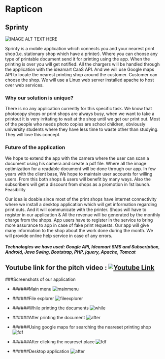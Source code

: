 # Rapticon

## Sprinty

![IMAGE ALT TEXT HERE](http://i66.tinypic.com/2ns7zn5.png)

Sprinty is a mobile application which connects you and your nearest print shop(i.e. stationary shop which have a printer). Where you can choose any type of printable document send it for printing using the app. When the printing is over you will get notified. All the chargers will be handled through the application with the ideamart CaaS API. And we will use Google maps API to locate the nearest printing shop around the customer. Customer can choose the shop. We will use a Linux web server installed apache to host over web services. 

### Why our solution is unique?
There is no any application currently for this specific task. We know that photocopy shops or print shops are always busy, when we want to take a printout it is very irritating to wait at the shop until we get our print out. Most of the people who needs photo copies are school children, obviously university students where they have less time to waste other than studying. They will love this concept. 


### Future of the application
We hope to extend the app with the camera where the user can scan a document using his camera and create a pdf file. Where all the image optimization for a readable document will be done through our app.
In few years with the client base, We hope to maintain user accounts for willing users. From this both shops & users will benefit by many ways. Also the subscribers will get a discount from shops as a promotion in 1st launch.
Feasibility



Our idea is doable since most of the print shops have internet connectivity where we install a desktop application which will get information regarding print outs. And it will communicate with the printer. Shops will have to register in our application & All the revenue will be generated by the monthly charge from the shops. App users have to register in the service to bring more assurance to app in case of fake print requests. Our app will give many information to the shop about the work done during the month. We will provide online help service in case of any errors.


##### Technologies we have used: Google API, Ideamart SMS and Subscription, Android, Java Swing, Bootstrap, PHP, jquery, Apache, Tomcat



## Youtube link for the pitch video : [![Youtube Link](https://img.youtube.com/vi/https://https://youtu.be/NZxiO2-b_pc/1.jpg)](https://youtu.be/NZxiO2-b_pc)




###Screenshots of our application


- ######Main menu
![mainmenu](https://i.imgsafe.org/b34f87d.png)


- ######File explorer
![fileexplorer](https://i.imgsafe.org/b2eae20.png)


- ######While printing the documents
![while](https://i.imgsafe.org/bbc4ec1.png)


- ######After printing the document
![after](https://i.imgsafe.org/bc5cc71.png)


- ######Using google maps for searching the neareset printing shop
![fdf](https://i.imgsafe.org/bd2b770.png)


- ######After clicking the neareset place
![fdf](https://i.imgsafe.org/bd9cf71.png)


- ######Desktop application 
![after](https://i.imgsafe.org/408fce0.png)
